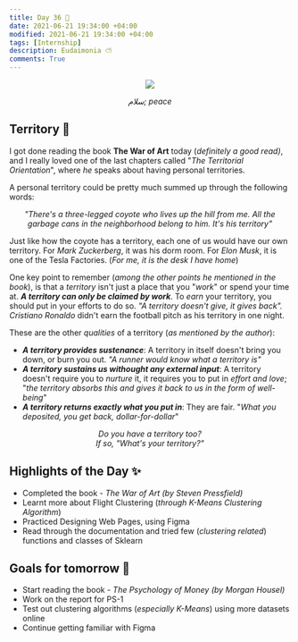 ```yaml
---
title: Day 36 💎
date: 2021-06-21 19:34:00 +04:00
modified: 2021-06-21 19:34:00 +04:00
tags: [Internship]
description: Eudaimonia ⛅️
comments: True
---
```


<div align='center'>
 <img src='https://i.postimg.cc/15cN61cZ/20191011-214102.jpg'/>
 <p>
   <em>سلام; peace</em>
 </p>
</div>   

## Territory 🚩

I got done reading the book **The War of Art** today (*definitely a good read)*, and I really loved one of the last chapters called "*The Territorial Orientation*", where *he* speaks about having personal territories.

A personal territory could be pretty much summed up through the following words:
<p align="center">
  <em>"There's a three-legged coyote who lives up the hill from me. All the garbage cans in the neighborhood belong to him. It's his territory"</em>
</p>

Just like how the coyote has a territory, each one of us would have our own territory. For *Mark Zuckerberg*, it was his dorm room. For *Elon Musk*, it is one of the Tesla Factories. (*For me, it is the desk I have home*)  

One key point to remember (*among the other points he mentioned in the book*), is that a *territory* isn't just a place that you "*work*" or spend your time at. <em><strong>A territory can only be claimed by work</strong></em>. To *earn* your territory, you should put in your efforts to do so. *"A territory doesn't give, it gives back".* *Cristiano Ronaldo* didn't earn the football pitch as his territory in one night. 

These are the other *qualities* of a territory (*as mentioned by the author*):
* <em><strong>A territory provides sustenance</strong></em>: A territory in itself doesn't bring you down, or burn you out. *"A runner would know what a territory is"*  
* <em><strong>A territory sustains us withought any external input</strong></em>: A territory doesn't require you to *nurture* it, it requires you to put in *effort and love*; "*the territory absorbs this and gives it back to us in the form of well-being*"
* <em><strong>A territory returns exactly what you put in</strong></em>: They are fair. "*What you deposited, you get back, dollar-for-dollar*"

<p align='center'>
  <em>
    Do you have a territory too?
    <br>
    If so, "What's your territory?" 
  </em>
</p>

## Highlights of the Day ✨
- Completed the book - *The War of Art (by Steven Pressfield)*
- Learnt more about Flight Clustering (*through K-Means Clustering Algorithm*)
- Practiced Designing Web Pages, using Figma
- Read through the documentation and tried few (*clustering related*) functions and classes of Sklearn

## Goals for tomorrow 📝
- Start reading the book - *The Psychology of Money (by Morgan Housel)*
- Work on the report for PS-1
- Test out clustering algorithms (*especially K-Means*) using more datasets online
- Continue getting familiar with Figma
